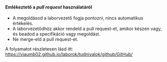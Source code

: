 #### Emlékeztető a _pull request_ használatáról

- A megoldásod a laborvezető fogja pontozni, nincs automatikus értékelés.
- A laborvezetődhöz akkor rendeld a pull request-et, amikor készen vagy, és beadod a specifikáció vagy megoldást.
- Ne merge-eld a pull request-et.

A folyamatot részletesen lásd itt: <https://viaumb02.github.io/laborok/tudnivalok/github/GitHub/>
